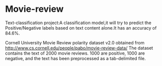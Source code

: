 # Movie-review
Text-classification project:A classification model,it will try to predict the Positive/Negative labels based on text content alone.It has an accuracy of 84.6%.

Cornell University Movie Review polarity dataset v2.0 obtained from http://www.cs.cornell.edu/people/pabo/movie-review-data/
The dataset contains the text of 2000 movie reviews. 1000 are positive, 1000 are negative, and the text has been preprocessed as a tab-delimited file.
